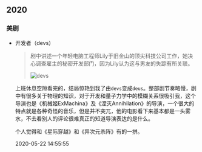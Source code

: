 ## 2020

### 美剧

- 开发者（devs）

  > 剧中讲述一个年轻电脑工程师Lily于旧金山的顶尖科技公司工作，她决心调查雇主的秘密开发部门，因为Lily认为这与男友的失踪有所关联。
  >
  > ![devs](https://image.yoouu.cn/sunseekerx/me/book/devs.jpg)

  上班休息空隙看完的，结局惊艳到我了由`devs`变成`deus`。整部剧节奏略慢，剧中有很多关于物理的知识，对于开发和量子力学中的模糊关系很吸引我，这个导演也是《机械姬ExMachina》及《湮灭Annihilation》的导演，一个很大的特点就是各种奇怪的音乐，但是并不突兀，他的电影看下来基本都是一头雾水，不去看别人的评论很难真正的知道导演表达的是什么。 

  个人觉得和《星际穿越》和《异次元杀阵》有的一拼。
  
  2020-05-22 14:55:55

